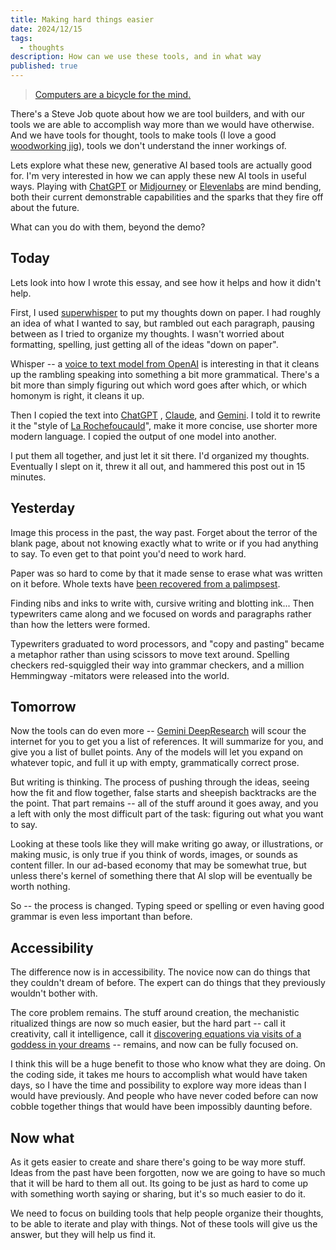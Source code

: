 ```yaml
---
title: Making hard things easier
date: 2024/12/15
tags:
  - thoughts
description: How can we use these tools, and in what way
published: true
---
```

> [Computers are a bicycle for the mind.](https://www.themarginalian.org/2011/12/21/steve-jobs-bicycle-for-the-mind-1990/)

There's a Steve Job quote about how we are tool builders, and with our tools we are able to accomplish way more than we would have otherwise.  And we have tools for thought, tools to make tools (I love a good [woodworking jig](https://www.popularwoodworking.com/jigs-and-fixtures-projects/)), tools we don't understand the inner workings of.

Lets explore what these new, generative AI based tools are actually good for.  I'm very interested in how we can apply these new AI tools in useful ways.  Playing with [ChatGPT](https://chatgpt.com) or [Midjourney](https://www.midjourney.com/home) or [Elevenlabs](https://elevenlabs.io/) are mind bending, both their current demonstrable capabilities and the sparks that they fire off about the future.

What can you do with them, beyond the demo?

## Today

Lets look into how I wrote this essay, and see how it helps and how it didn't help.

First, I used [superwhisper](https://superwhisper.com/) to put my thoughts down on paper.  I had roughly an idea of what I wanted to say, but rambled out each paragraph, pausing between as I tried to organize my thoughts.  I wasn't worried about formatting, spelling, just getting all of the ideas "down on paper".

Whisper -- a [voice to text model from OpenAI](https://openai.com/index/whisper/) is interesting in that it cleans up the rambling speaking into something a bit more grammatical.  There's a bit more than simply figuring out which word goes after which, or which homonym is right, it cleans it up.

Then I copied the text into [ChatGPT](https://chatgpt.com/) , [Claude](https://claude.ai/new), and [Gemini](https://gemini.google.com/app).  I told it to rewrite it the "style of [La Rochefoucauld](https://www.goodreads.com/author/quotes/7428903.Fran_ois_de_La_Rochefoucauld)", make it more concise, use shorter more modern language.  I copied the output of one model into another.

I put them all together, and just let it sit there.  I'd organized my thoughts.  Eventually I slept on it, threw it all out, and hammered this post out in 15 minutes.

## Yesterday 

Image this process in the past, the way past.  Forget about the terror of the blank page, about not knowing exactly what to write or if you had anything to say.  To even get to that point you'd need to work hard.

Paper was so hard to come by that it made sense to erase what was written on it before.  Whole texts have [been recovered from a palimpsest](https://spotlight.vatlib.it/palimpsests/feature/digital-recovery-of-removed-texts).

Finding nibs and inks to write with, cursive writing and blotting ink...  Then typewriters came along and we focused on words and paragraphs rather than how the letters were formed.

Typewriters graduated to word processors, and "copy and pasting" became a metaphor rather than using scissors to move text around.  Spelling checkers red-squiggled their way into grammar checkers, and a million Hemmingway -mitators were released into the world.
## Tomorrow

Now the tools can do even more -- [Gemini DeepResearch](https://blog.google/products/gemini/google-gemini-deep-research/) will scour the internet for you to get you a list of references. It will summarize for you, and give you a list of bullet points.  Any of the models will let you expand on whatever topic, and full it up with empty, grammatically correct prose.

But writing is thinking.  The process of pushing through the ideas, seeing how the fit and flow together, false starts and sheepish backtracks are the the point.  That part remains -- all of the stuff around it goes away, and you a left with only the most difficult part of the task: figuring out what you want to say.

Looking at these tools like they will make writing go away, or illustrations, or making music, is only true if you think of words, images, or sounds as content filler.  In our ad-based economy that may be somewhat true, but unless there's kernel of something there that AI slop will be eventually be worth nothing.

So -- the process is changed.  Typing speed or spelling or even having good grammar is even less important than before.
## Accessibility 

The difference now is in accessibility.  The novice now can do things that they couldn't dream of before.  The expert can do things that they previously wouldn't bother with.

The core problem remains.  The stuff around creation, the mechanistic ritualized things are now so much easier, but the hard part -- call it creativity, call it intelligence, call it [discovering equations via visits of a goddess in your dreams](https://swarajyamag.com/culture/the-devi-in-ramanujans-dream-because-she-is-the-mind-beyond-mind) -- remains, and now can be fully focused on.

I think this will be a huge benefit to those who know what they are doing.  On the coding side, it takes me hours to accomplish what would have taken days, so I have the time and possibility to explore way more ideas than I would have previously.  And people who have never coded before can now cobble together things that would have been impossibly daunting before.

## Now what

As it gets easier to create and share there's going to be way more stuff.  Ideas from the past have been forgotten, now we are going to have so much that it will be hard to them all out.  Its going to be just as hard to come up with something worth saying or sharing, but it's so much easier to do it.

We need to focus on building tools that help people organize their thoughts, to be able to iterate and play with things.  Not of these tools will give us the answer, but they will help us find it.